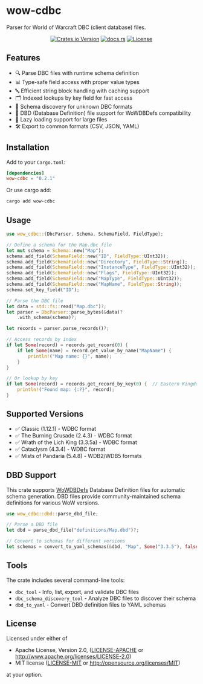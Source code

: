 # wow-cdbc

Parser for World of Warcraft DBC (client database) files.

<div align="center">

[![Crates.io Version](https://img.shields.io/crates/v/wow-cdbc)](https://crates.io/crates/wow-cdbc)
[![docs.rs](https://img.shields.io/docsrs/wow-cdbc)](https://docs.rs/wow-cdbc)
[![License](https://img.shields.io/crates/l/wow-cdbc.svg)](https://github.com/wowemulation-dev/warcraft-rs#license)

</div>

## Features

- 🔍 Parse DBC files with runtime schema definition
- 📊 Type-safe field access with proper value types
- 🔤 Efficient string block handling with caching support
- 🗂️ Indexed lookups by key field for fast access
- 🔬 Schema discovery for unknown DBC formats
- 📝 DBD (Database Definition) file support for WoWDBDefs compatibility
- 🚀 Lazy loading support for large files
- 🛠️ Export to common formats (CSV, JSON, YAML)

## Installation

Add to your `Cargo.toml`:

```toml
[dependencies]
wow-cdbc = "0.2.1"
```

Or use cargo add:

```bash
cargo add wow-cdbc
```

## Usage

```rust
use wow_cdbc::{DbcParser, Schema, SchemaField, FieldType};

// Define a schema for the Map.dbc file
let mut schema = Schema::new("Map");
schema.add_field(SchemaField::new("ID", FieldType::UInt32));
schema.add_field(SchemaField::new("Directory", FieldType::String));
schema.add_field(SchemaField::new("InstanceType", FieldType::UInt32));
schema.add_field(SchemaField::new("Flags", FieldType::UInt32));
schema.add_field(SchemaField::new("MapType", FieldType::UInt32));
schema.add_field(SchemaField::new("MapName", FieldType::String));
schema.set_key_field("ID");

// Parse the DBC file
let data = std::fs::read("Map.dbc")?;
let parser = DbcParser::parse_bytes(&data)?
    .with_schema(schema)?;

let records = parser.parse_records()?;

// Access records by index
if let Some(record) = records.get_record(0) {
    if let Some(name) = record.get_value_by_name("MapName") {
        println!("Map name: {}", name);
    }
}

// Or lookup by key
if let Some(record) = records.get_record_by_key(0) {  // Eastern Kingdoms
    println!("Found map: {:?}", record);
}
```

## Supported Versions

- ✅ Classic (1.12.1) - WDBC format
- ✅ The Burning Crusade (2.4.3) - WDBC format
- ✅ Wrath of the Lich King (3.3.5a) - WDBC format
- ✅ Cataclysm (4.3.4) - WDBC format
- ✅ Mists of Pandaria (5.4.8) - WDB2/WDB5 formats

## DBD Support

This crate supports [WoWDBDefs](https://github.com/wowdev/WoWDBDefs) Database Definition files for automatic schema generation. DBD files provide community-maintained schema definitions for various WoW versions.

```rust
use wow_cdbc::dbd::parse_dbd_file;

// Parse a DBD file
let dbd = parse_dbd_file("definitions/Map.dbd")?;

// Convert to schemas for different versions
let schemas = convert_to_yaml_schemas(&dbd, "Map", Some("3.3.5"), false);
```

## Tools

The crate includes several command-line tools:

- `dbc_tool` - Info, list, export, and validate DBC files
- `dbc_schema_discovery_tool` - Analyze DBC files to discover their schema
- `dbd_to_yaml` - Convert DBD definition files to YAML schemas

## License

Licensed under either of

- Apache License, Version 2.0, ([LICENSE-APACHE](../../LICENSE-APACHE) or <http://www.apache.org/licenses/LICENSE-2.0>)
- MIT license ([LICENSE-MIT](../../LICENSE-MIT) or <http://opensource.org/licenses/MIT>)

at your option.
